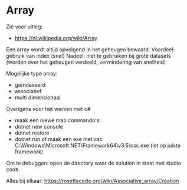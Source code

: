 # Array
Zie voor uitleg:
- https://nl.wikipedia.org/wiki/Array

Een array wordt altijd opvolgend in het geheugen bewaard. 
Voordeel: gebruik van index (snel)
Nadeel: niet te gebruiken bij grote datasets (worden over het geheugen verdeeld, vermindering van snelheid)

Mogelijke type array:
- geïndexeerd
- associatief
- multi dimensionaal

Overigens voor het werken met c#
- maak een niewe map
commando's:
- dotnet new console
- dotnet restore
- dotnet run
of maak een exe met csc
C:\Windows\Microsoft.NET\Framework64\v3.5\csc.exe (let op juiste framework)

Om te debuggen: open de directory waar de solution in staat met studio code.

Alles bij elkaar:
https://rosettacode.org/wiki/Associative_array/Creation